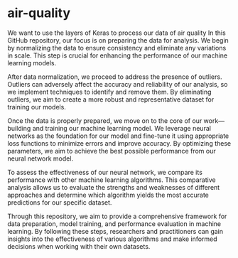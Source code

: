 # air-quality
We want to use the layers of Keras to process our data of air quality 
In this GitHub repository, our focus is on preparing the data for analysis. We begin by normalizing the data to ensure consistency and eliminate any variations in scale. This step is crucial for enhancing the performance of our machine learning models.

After data normalization, we proceed to address the presence of outliers. Outliers can adversely affect the accuracy and reliability of our analysis, so we implement techniques to identify and remove them. By eliminating outliers, we aim to create a more robust and representative dataset for training our models.

Once the data is properly prepared, we move on to the core of our work—building and training our machine learning model. We leverage neural networks as the foundation for our model and fine-tune it using appropriate loss functions to minimize errors and improve accuracy. By optimizing these parameters, we aim to achieve the best possible performance from our neural network model.

To assess the effectiveness of our neural network, we compare its performance with other machine learning algorithms. This comparative analysis allows us to evaluate the strengths and weaknesses of different approaches and determine which algorithm yields the most accurate predictions for our specific dataset.

Through this repository, we aim to provide a comprehensive framework for data preparation, model training, and performance evaluation in machine learning. By following these steps, researchers and practitioners can gain insights into the effectiveness of various algorithms and make informed decisions when working with their own datasets.
